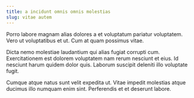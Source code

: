 ```yaml
---
title: a incidunt omnis omnis molestias
slug: vitae autem
---
```


Porro labore magnam alias dolores a et voluptatum pariatur voluptatem. Vero ut voluptatibus et ut. Cum at quam possimus vitae.

Dicta nemo molestiae laudantium qui alias fugiat corrupti cum. Exercitationem est dolorem voluptatem nam rerum nesciunt et eius. Id nesciunt harum quidem dolor quis. Laborum suscipit deleniti illo voluptate fugit.

Cumque atque natus sunt velit expedita ut. Vitae impedit molestias atque ducimus illo numquam enim sint. Perferendis et et deserunt labore.
